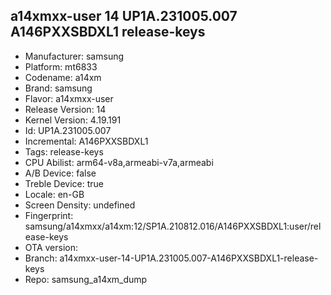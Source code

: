 ## a14xmxx-user 14 UP1A.231005.007 A146PXXSBDXL1 release-keys
- Manufacturer: samsung
- Platform: mt6833
- Codename: a14xm
- Brand: samsung
- Flavor: a14xmxx-user
- Release Version: 14
- Kernel Version: 4.19.191
- Id: UP1A.231005.007
- Incremental: A146PXXSBDXL1
- Tags: release-keys
- CPU Abilist: arm64-v8a,armeabi-v7a,armeabi
- A/B Device: false
- Treble Device: true
- Locale: en-GB
- Screen Density: undefined
- Fingerprint: samsung/a14xmxx/a14xm:12/SP1A.210812.016/A146PXXSBDXL1:user/release-keys
- OTA version: 
- Branch: a14xmxx-user-14-UP1A.231005.007-A146PXXSBDXL1-release-keys
- Repo: samsung_a14xm_dump
